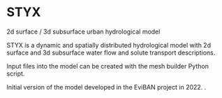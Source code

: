 # STYX
2d surface / 3d subsurface urban hydrological model

STYX is a dynamic and spatially distributed hydrological model with 2d surface and 3d subsurface water flow and solute transport descriptions.

Input files into the model can be created with the mesh builder Python script.

Initial version of the model developed in the EviBAN project in 2022.
.

